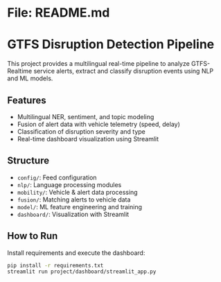 # File: README.md

# GTFS Disruption Detection Pipeline

This project provides a multilingual real-time pipeline to analyze GTFS-Realtime service alerts, extract and classify disruption events using NLP and ML models.

## Features
- Multilingual NER, sentiment, and topic modeling
- Fusion of alert data with vehicle telemetry (speed, delay)
- Classification of disruption severity and type
- Real-time dashboard visualization using Streamlit

## Structure
- `config/`: Feed configuration
- `nlp/`: Language processing modules
- `mobility/`: Vehicle & alert data processing
- `fusion/`: Matching alerts to vehicle data
- `model/`: ML feature engineering and training
- `dashboard/`: Visualization with Streamlit

## How to Run
Install requirements and execute the dashboard:
```bash
pip install -r requirements.txt
streamlit run project/dashboard/streamlit_app.py
```
